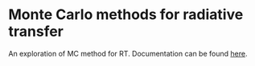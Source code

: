 # Monte Carlo methods for radiative transfer

An exploration of MC method for RT. Documentation can be found [here](https://simon.github.io/llrte).
